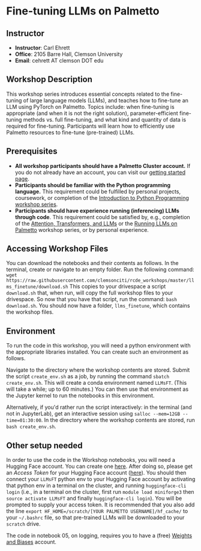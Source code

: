 # Fine-tuning LLMs on Palmetto

## Instructor
- **Instructor**: Carl Ehrett
- **Office**: 2105 Barre Hall, Clemson University
- **Email**: cehrett AT clemson DOT edu

## Workshop Description
This workshop series introduces essential concepts related to the fine-tuning of large language models (LLMs), and teaches how to fine-tune an LLM using PyTorch on Palmetto. Topics include: when fine-tuning is appropriate (and when it is not the right solution), parameter-efficient fine-tuning methods vs. full fine-tuning, and what kind and quantity of data is required for fine-tuning. Participants will learn how to efficiently use Palmetto resources to fine-tune (pre-trained) LLMs.

## Prerequisites
* **All workshop participants should have a Palmetto Cluster account.** If you do not already have an account, you can visit our [getting started page](https://docs.rcd.clemson.edu/palmetto/starting).
* **Participants should be familiar with the Python programming language.** This requirement could be fulfilled by personal projects, coursework, or completion of the [Introduction to Python Programming workshop series](https://clemsonciti.github.io/rcde_workshops/python_programming/00-index.html).
* **Participants should have experience running (inferencing) LLMs through code**. This requirement could be satisfied by, e.g., completion of the [Attention, Transformers, and LLMs](https://clemsonciti.github.io/rcde_workshops/pytorch_llm/00-index.html) or the [Running LLMs on Palmetto](https://github.com/clemsonciti/rcde_workshops/tree/master/llms_inference) workshop series, or by personal experience.

## Accessing Workshop Files
You can download the notebooks and their contents as follows.
In the terminal, create or navigate to an empty folder. Run the following command: `wget https://raw.githubusercontent.com/clemsonciti/rcde_workshops/master/llms_finetune/download.sh`
This copies to your drivespace a script `download.sh` that, when run, will copy the full workshop files to your drivespace. So now that you have that script, run the command: `bash download.sh`. You should now have a folder, `llms_finetune`, which contains the workshop files.

## Environment
To run the code in this workshop, you will need a python environment with the appropriate libraries installed. You can create such an environment as follows. 

Navigate to the directory where the workshop contents are stored. Submit the script `create_env.sh` as a job, by running the command `sbatch create_env.sh`. This will create a conda environment named `LLMsFT`. (This will take a while; up to 60 minutes.) You can then use that environment as the Jupyter kernel to run the notebooks in this environment.

Alternatively, if you'd rather run the script interactively: in the terminal (and not in JupyterLab), get an interactive session using `salloc --mem=12GB --time=01:30:00`. In the directory where the workshop contents are stored, run `bash create_env.sh`.

## Other setup needed
In order to use the code in the Workshop notebooks, you will need a Hugging Face account. You can create one [here](https://huggingface.co/join). After doing so, please get an *Access Token* for your Hugging Face account ([here](https://huggingface.co/settings/tokens)). You should then connect your `LLMsFT` python env to your Hugging Face account by activating that python env in a terminal on the cluster, and running `huggingface-cli login` (i.e., in a terminal on the cluster, first run `module load miniforge3` then `source activate LLMsFT` and finally `huggingface-cli login`). You will be prompted to supply your access token. It is recommended that you also add the line `export HF_HOME=/scratch/[YOUR PALMETTO USERNAME]/hf_cache/` to your `~/.bashrc` file, so that pre-trained LLMs will be downloaded to your `scratch` drive.

The code in notebook 05, on logging, requires you to have a (free) [Weights and Biases](https://wandb.ai/site) account.